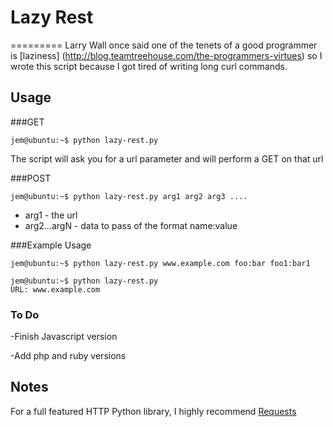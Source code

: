# Lazy Rest
=========
Larry Wall once said one of the tenets of a good programmer is [laziness] (http://blog.teamtreehouse.com/the-programmers-virtues) so I wrote this script because I got tired of writing long curl commands.

## Usage

###GET

    jem@ubuntu:~$ python lazy-rest.py

The script will ask you for a url parameter and will perform a GET on that url

###POST

    jem@ubuntu:~$ python lazy-rest.py arg1 arg2 arg3 ....
    
* arg1 - the url
* arg2...argN - data to pass of the format name:value

###Example Usage

    jem@ubuntu:~$ python lazy-rest.py www.example.com foo:bar foo1:bar1
    
    jem@ubuntu:~$ python lazy-rest.py
    URL: www.example.com

### To Do
-Finish Javascript version

-Add php and ruby versions
    
## Notes
For a full featured HTTP Python library, I highly recommend [Requests](http://docs.python-requests.org/en/latest/)
